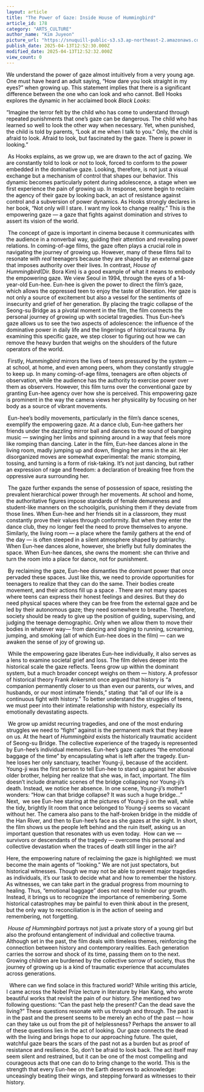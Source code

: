 ```yaml
---
layout: article
title: "The Power of Gaze: Inside House of Hummingbird"
article_id: 178
category: "ARTS_CULTURE"
author_name: "Kim Juyeon"
picture_url: "https://snuquill-public-s3.s3.ap-northeast-2.amazonaws.com/photo/article/866ae336-44af-4032-8691-58b18dab6ca0.jpg"
publish_date: 2025-04-13T12:52:30.000Z
modified_date: 2025-04-13T12:52:32.000Z
view_count: 0
---
```


<p><span style="background-color:transparent;color:#000000;">We understand the power of gaze almost intuitively from a very young age. One must have heard an adult saying, “How dare you look straight in my eyes?” when growing up. This statement implies that there is a significant difference between the one who can look and who cannot. Bell Hooks explores the dynamic in her acclaimed book&nbsp;<i>Black Looks</i>:</span></p><p><span style="background-color:transparent;color:#000000;">“Imagine the terror felt by the child who has come to understand through repeated punishments that one’s gaze can be dangerous. The child who has learned so well to look the other way when necessary. Yet, when punished, the child is told by parents, “Look at me when I talk to you.” Only, the child is afraid to look. Afraid to look, but fascinated by the gaze. There is power in looking.”</span></p><p><span style="background-color:transparent;color:#000000;">&nbsp;As Hooks explains, as we grow up, we are drawn to the act of gazing. We are constantly told to look or not to look, forced to conform to the power embedded in the dominative gaze. Looking, therefore, is not just a visual exchange but a mechanism of control that shapes our behavior. This dynamic becomes particularly potent during adolescence, a stage when we first experience the pain of growing up. In response, some begin to reclaim the agency of their gaze by looking back, an act of resistance against control and a subversion of power dynamics. As Hooks strongly declares in her book, “Not only will I stare. I want my look to change reality.” This is the empowering gaze — a gaze that fights against domination and strives to assert its vision of the world.&nbsp;</span></p><p><span style="background-color:transparent;color:#000000;">&nbsp;The concept of gaze is important in cinema because it communicates with the audience in a nonverbal way, guiding their attention and revealing power relations. In coming-of-age films, the gaze often plays a crucial role in navigating the journey of growing up. However, many of these films fail to resonate with&nbsp;<i>real</i> teenagers because they are shaped by an external gaze that imposes authority over their lives. In contrast,&nbsp;<i>House of Hummingbird</i>(Dir. Bora Kim) is a good example of what it means to embody the empowering gaze. We view Seoul in 1994, through the eyes of a 14-year-old Eun-hee. Eun-hee is given the power to direct the film’s gaze, which allows the oppressed teen to enjoy the taste of liberation. Her gaze is not only a source of excitement but also a vessel for the sentiments of insecurity and grief of her generation. By placing the tragic collapse of the Seong-su Bridge as a pivotal moment in the film, the film connects the personal journey of growing up with societal tragedies. Thus Eun-hee’s gaze allows us to see the two aspects of adolescence: the influence of the dominative power in daily life and the lingerings of historical trauma. By examining this specific gaze, we step closer to figuring out how we can remove the heavy burden that weighs on the shoulders of the future operators of the world.</span></p><p><span style="background-color:transparent;color:#000000;">&nbsp;Firstly,&nbsp;<i>Hummingbird</i> mirrors the lives of teens pressured by the system — at school, at home, and even among peers, whom they constantly struggle to keep up. In many coming-of-age films, teenagers are often objects of observation, while the audience has the authority to exercise power over them as observers. However, this film turns over the conventional gaze by granting Eun-hee agency over how she is perceived. This empowering gaze is prominent in the way the camera views her physicality by focusing on her body as a source of vibrant movements.</span></p><p><span style="background-color:transparent;color:#000000;">&nbsp;Eun-hee’s bodily movements, particularly in the film’s dance scenes, exemplify the empowering gaze. At a dance club, Eun-hee gathers her friends under the dazzling mirror ball and dances to the sound of banging music — swinging her limbs and spinning around in a way that feels more like romping than dancing. Later in the film, Eun-hee dances alone in the living room, madly jumping up and down, flinging her arms in the air. Her disorganized moves are somewhat experimental: the manic stomping, tossing, and turning is a form of risk-taking. It’s not just dancing, but rather an expression of rage and freedom: a declaration of breaking free from the oppressive aura surrounding her.</span></p><p><span style="background-color:transparent;color:#000000;">&nbsp;The gaze further expands the sense of possession of space, resisting the prevalent hierarchical power through her movements. At school and home, the authoritative figures impose standards of female demureness and student-like manners on the schoolgirls, punishing them if they deviate from those lines. When Eun-hee and her friends sit in a classroom, they must constantly prove their values through conformity. But when they enter the dance club, they no longer feel the need to prove themselves to anyone. Similarly, the living room — a place where the family gathers at the end of the day — is often steeped in a silent atmosphere shaped by patriarchy. When Eun-hee dances alone, however, she briefly but fully dominates the space. When Eun-hee dances, she owns the moment: she can thrive and turn the room into a place for dance, not for punishment.</span></p><p><span style="background-color:transparent;color:#000000;">&nbsp;By reclaiming the gaze, Eun-hee dismantles the dominant power that once pervaded these spaces. Just like this, we need to provide opportunities for teenagers to realize that they can do the same. Their bodies create movement, and their actions fill up a space . There are not many spaces where teens can express their honest feelings and desires. But they do need physical spaces where they can be free from the external gaze and be led by their autonomous gaze; they need somewhere to breathe. Therefore, society should be ready to give up the position of guiding, supervising, and judging the teenage demographic. Only when we allow them to move their bodies in whatever way— from dancing and singing to running, screaming, jumping, and smoking (all of which Eun-hee does in the film) — can we awaken the sense of joy of growing up.&nbsp;</span></p><p><span style="background-color:transparent;color:#000000;">&nbsp;While the empowering gaze liberates Eun-hee individually, it also serves as a lens to examine societal grief and loss. The film delves deeper into the historical scale the gaze reflects. Teens grow up within the dominant system, but a much broader concept weighs on them — history. A professor of historical theory Frank Ankersmit once argued that history is “a companion permanently closer to us than even our parents, our wives, and husbands, or our most intimate friends,” stating&nbsp; that “all of our life is a continuous fight with history.” To better understand the struggles of teens, we must peer into their intimate relationship with history, especially its emotionally devastating aspects.</span></p><p><span style="background-color:transparent;color:#000000;">&nbsp;We grow up amidst recurring tragedies, and one of the most enduring struggles we need to “fight” against is the permanent mark that they leave on us. At the heart of&nbsp;<i>Hummingbird</i> exists the historically traumatic accident of Seong-su Bridge. The collective experience of the tragedy is represented by Eun-hee’s individual memories. Eun-hee’s gaze captures “the emotional baggage of the time” by encapsulating what is left after the tragedy. Eun-hee loses her only sanctuary, teacher Young-ji, because of the accident. Young-ji was the first person to tell Eun-hee to stand up against her abusive older brother, helping her realize that she was, in fact, important. The film doesn’t include dramatic scenes of the bridge collapsing nor Young-ji’s death. Instead, we notice her absence. In one scene, Young-ji’s mother1 wonders: “How can that bridge collapse? It was such a huge bridge…” Next,&nbsp; we see Eun-hee staring at the pictures of Young-ji on the wall, while the tidy, brightly lit room that once belonged to Young-ji seems so vacant without her. The camera also pans to the half-broken bridge in the middle of the Han River, and then to Eun-hee’s face as she gazes at the sight. In short, the film shows us the people left behind and the ruin itself, asking us an important question that resonates with us even today.&nbsp; How can we — survivors or descendants of the tragedy — overcome this personal and collective devastation when the traces of death still linger in the air?</span></p><p><span style="background-color:transparent;color:#000000;">Here, the empowering nature of reclaiming the gaze is highlighted: we must&nbsp; become the main agents of “looking.” We are not just spectators, but historical witnesses. Though we may not be able to prevent major tragedies as individuals, it’s our task to decide what and how to remember the history. As witnesses, we can take part in the gradual progress from mourning to healing. Thus, “emotional baggage” does not need to hinder our growth. Instead, it brings us to recognize the importance of remembering. Some historical catastrophes may be painful to even think about in the present, but the only way to reconciliation is in the action of seeing and remembering, not forgetting.&nbsp;</span></p><p><span style="background-color:transparent;color:#000000;">&nbsp;<i>House of Hummingbird&nbsp;</i>portrays not just a private story of a young girl but also the profound entanglement of individual and collective trauma. Although set in the past, the film deals with timeless themes, reinforcing the connection between history and contemporary realities. Each generation carries the sorrow and shock of its time, passing them on to the next. Growing children are burdened by the collective sorrow of society, thus the journey of growing up is a kind of traumatic experience that accumulates across generations.</span></p><p><span style="background-color:transparent;color:#000000;">&nbsp;&nbsp;Where can we find solace in this fractured world? While writing this article, I came across the Nobel Prize lecture in literature by Han Kang, who wrote beautiful works that revisit the pain of our history. She mentioned two following questions: “Can the past help the present? Can the dead save the living?” These questions resonate with us through and through. The past is in the past and the present seems to be merely an echo of the past — how can they take us out from the pit of helplessness? Perhaps the answer to all of these questions lies in the act of looking. Our gaze connects the dead with the living and brings hope to our approaching future. The quiet, watchful gaze bears the scars of the past not as a burden but as proof of resistance and resilience. So, don’t be afraid to look back. The act itself may seem silent and restrained, but it can be one of the most compelling and courageous acts that one can do to bring change to the world. This is the strength that every Eun-hee on the Earth deserves to acknowledge: unceasingly beating their wings, and stepping forward as witnesses to their history.</span></p>
